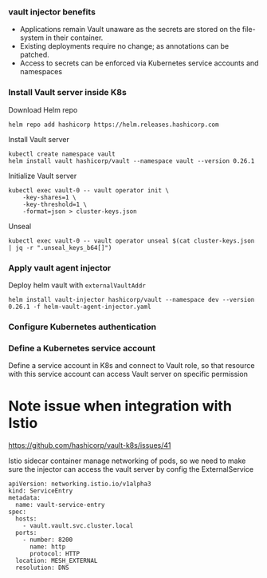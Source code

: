 ### vault injector benefits
- Applications remain Vault unaware as the secrets are stored on the file-system in their container.
- Existing deployments require no change; as annotations can be patched.
- Access to secrets can be enforced via Kubernetes service accounts and namespaces

### Install Vault server inside K8s
Download Helm repo

```
helm repo add hashicorp https://helm.releases.hashicorp.com
```

Install Vault server

```
kubectl create namespace vault
helm install vault hashicorp/vault --namespace vault --version 0.26.1
```

Initialize Vault server
```
kubectl exec vault-0 -- vault operator init \
    -key-shares=1 \
    -key-threshold=1 \
    -format=json > cluster-keys.json
```
Unseal
```
kubectl exec vault-0 -- vault operator unseal $(cat cluster-keys.json | jq -r ".unseal_keys_b64[]")
```

### Apply vault agent injector
Deploy helm vault with `externalVaultAddr`
```
helm install vault-injector hashicorp/vault --namespace dev --version 0.26.1 -f helm-vault-agent-injector.yaml
```
### Configure Kubernetes authentication
### Define a Kubernetes service account
Define a service account in K8s and connect to Vault role, so that resource with this service account can access Vault server on specific permission

# Note issue when integration with Istio
https://github.com/hashicorp/vault-k8s/issues/41

Istio sidecar container manage networking of pods, so we need to make sure the injector can access the vault server by config the ExternalService

```
apiVersion: networking.istio.io/v1alpha3
kind: ServiceEntry
metadata:
  name: vault-service-entry
spec:
  hosts:
    - vault.vault.svc.cluster.local
  ports:
    - number: 8200
      name: http
      protocol: HTTP
  location: MESH_EXTERNAL
  resolution: DNS
```